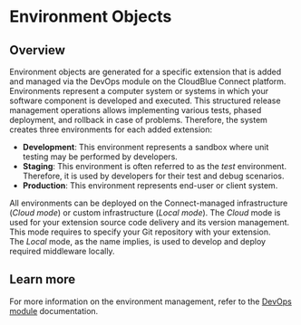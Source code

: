 # Environment Objects
## Overview
Environment objects are generated for a specific extension that is added and managed via the DevOps module on the CloudBlue Connect platform. Environments represent a computer system or systems in which your software component is developed and executed. This structured release management operations allows implementing various tests, phased deployment, and rollback in case of problems. Therefore, the system creates three environments for each added extension:  

* __Development__: This environment represents a sandbox where unit testing may be performed by developers.
* __Staging__: This environment is often referred to as the *test* environment. Therefore, it is used by developers for their test and debug scenarios.
* __Production__: This environment represents end-user or client system.

All environments can be deployed on the Connect-managed infrastructure (*Cloud mode*) or custom infrastructure (*Local mode*). The *Cloud* mode is used for your extension source code delivery and its version management. This mode requires to specify your Git repository with your extension.  
The *Local* mode, as the name implies, is used to develop and deploy required middleware locally.

## Learn more
For more information on the environment management, refer to the [DevOps module](https://connect.cloudblue.com/community/modules/devops/) documentation.
